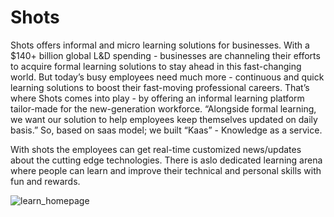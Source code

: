 # Shots
Shots offers informal and micro learning solutions for businesses. With a $140+ billion global L&D spending - businesses are channeling their efforts to acquire formal learning solutions to stay ahead in this fast-changing world. But today’s busy employees need much more - continuous and quick learning solutions to boost their fast-moving professional careers. That’s where Shots comes into play - by offering an informal learning platform tailor-made for the new-generation workforce.
“Alongside formal learning, we want our solution to help employees keep themselves updated on daily basis.”
So, based on saas model; we built “Kaas” - Knowledge as a service.

With shots the employees can get real-time customized news/updates about the cutting edge technologies. There is aslo dedicated learning arena where people can learn and improve their technical and personal skills with fun and rewards.

![learn_homepage](https://user-images.githubusercontent.com/23627458/143766693-41f7b16d-3f60-42cf-acce-aa7ae185837b.jpeg)
